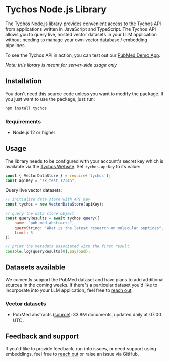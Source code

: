 # Tychos Node.js Library

The Tychos Node.js library provides convenient access to the Tychos API from
applications written in JavaScript and TypeScript. The Tychos API allows you to query live, hosted vector datasets in your LLM application without needing to manage your own vector database / embedding pipelines.

To see the Tychos API in action, you can test out our [PubMed Demo App](https://tychos.ai/demo).

*Note: this library is meant for server-side usage only*

## Installation

You don't need this source code unless you want to modify the package. If you just want to use the package, just run:

```sh
npm install tychos
```


### Requirements

- Node.js 12 or higher

## Usage

The library needs to be configured with your account's secret key which is available via the [Tychos Website][api-keys]. Set `tychos.apiKey` to its value:

```javascript
const { VectorDataStore } = require('tychos');
const apiKey = "sk_test_12345";
```

Query live vector datasets:

```javascript
// initialize data store with API key
const tychos = new VectorDataStore(apiKey);

// query the data store object
const queryResults = await tychos.query({
    name: "pub-med-abstracts",
    queryString: "What is the latest research on molecular peptides",
    limit: 5
})

// print the metadata associated with the first result
console.log(queryResults[0].payload);
```

## Datasets available

We currently support the PubMed dataset and have plans to add additional sources in the coming weeks. If there's a particular dataset you'd like to incorporate into your LLM application, feel free to [reach out][twitter].

### Vector datasets

- PubMed abstracts ([source][pub-med]): 33.8M documents, updated daily at 07:00 UTC.

## Feedback and support

If you'd like to provide feedback, run into issues, or need support using embeddings, feel free to [reach out][twitter] or raise an issue via GitHub.

[api-keys]: https://tychos.ai/
[twitter]: https://twitter.com/etpuisfume
[pub-med]: https://pubmed.ncbi.nlm.nih.gov/download/
